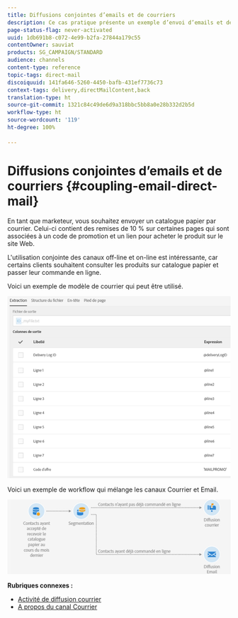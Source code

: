```yaml
---
title: Diffusions conjointes d’emails et de courriers
description: Ce cas pratique présente un exemple d’envoi d’emails et de courriers à l’aide d’un workflow.
page-status-flag: never-activated
uuid: 1db691b8-c072-4e99-b2fa-27844a179c55
contentOwner: sauviat
products: SG_CAMPAIGN/STANDARD
audience: channels
content-type: reference
topic-tags: direct-mail
discoiquuid: 141fa646-5260-4450-bafb-431ef7736c73
context-tags: delivery,directMailContent,back
translation-type: ht
source-git-commit: 1321c84c49de6d9a318bbc5bb8a0e28b332d2b5d
workflow-type: ht
source-wordcount: '119'
ht-degree: 100%

---
```



# Diffusions conjointes d’emails et de courriers {#coupling-email-direct-mail}

En tant que marketeur, vous souhaitez envoyer un catalogue papier par courrier. Celui-ci contient des remises de 10 % sur certaines pages qui sont associées à un code de promotion et un lien pour acheter le produit sur le site Web.

L&#39;utilisation conjointe des canaux off-line et on-line est intéressante, car certains clients souhaitent consulter les produits sur catalogue papier et passer leur commande en ligne.

Voici un exemple de modèle de courrier qui peut être utilisé.

![](assets/direct_mail_9.png)

Voici un exemple de workflow qui mélange les canaux Courrier et Email.

![](assets/direct_mail_10.png)

**Rubriques connexes :**

* [Activité de diffusion courrier](../../automating/using/direct-mail-delivery.md)
* [A propos du canal Courrier](../../channels/using/about-direct-mail.md)
